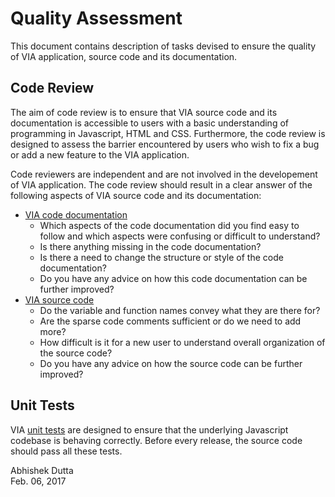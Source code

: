 Quality Assessment
==================
This document contains description of tasks devised to ensure the quality of 
VIA application, source code and its documentation.

Code Review
-----------
The aim of code review is to ensure that VIA source code and its documentation 
is accessible to users with a basic understanding of programming in Javascript, 
HTML and CSS. Furthermore, the code review is designed to assess the barrier 
encountered by users who wish to fix a bug or add a new feature to the VIA 
application.

Code reviewers are independent and are not involved in the developement of VIA 
application. The code review should result in a clear answer of the following 
aspects of VIA source code and its documentation:

 * [VIA code documentation](https://gitlab.com/vgg/via/blob/develop/CodeDoc.md) 
   * Which aspects of the code documentation did you find easy to follow and 
which aspects were confusing or difficult to understand?
   * Is there anything missing in the code documentation?
   * Is there a need to change the structure or style of the code documentation?
   * Do you have any advice on how this code documentation can be further improved?
 * [VIA source code](https://gitlab.com/vgg/via/tree/develop)
   * Do the variable and function names convey what they are there for?
   * Are the sparse code comments sufficient or do we need to add more?
   * How difficult is it for a new user to understand overall organization of 
the source code?
   * Do you have any advice on how the source code can be further improved?

Unit Tests
----------
VIA [unit tests](https://gitlab.com/vgg/via/tree/develop/tests) are designed to 
ensure that the underlying Javascript codebase is behaving correctly. Before 
every release, the source code should pass all these tests.

Abhishek Dutta  
Feb. 06, 2017